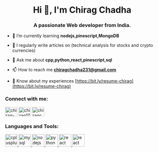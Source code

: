 <h1 align="center">Hi 👋, I'm Chirag Chadha</h1>
<h3 align="center">A passionate Web developer from India.</h3>

- 🌱 I’m currently learning **nodejs,pinescript,MongoDB**

- 📝 I regularly write articles on (technical analysis for stocks and crypto currencies)

- 💬 Ask me about **cpp,python,react,pinescript,sql**

- 📫 How to reach me **chiragchadha231@gmail.com**

- 📄 Know about my experiences [https://bit.ly/resume-chirag](https://bit.ly/resume-chirag)

<h3 align="left">Connect with me:</h3>
<p align="left">
<a href="https://linkedin.com/in/chirag-chadha-1777b8244" target="blank"><img align="center" src="https://upload.wikimedia.org/wikipedia/commons/a/aa/LinkedIn_2021.svg" alt="chirag-chadha-1777b8244" height="30" width="40" /></a>
<a href="https://instagram.com/chirag17___" target="blank"><img align="center" src="https://upload.wikimedia.org/wikipedia/commons/9/95/Instagram_logo_2022.svg" alt="chirag17___" height="30" width="40" /></a>
<a href="https://www.leetcode.com/chiragchadha231" target="blank"><img align="center" src="https://upload.wikimedia.org/wikipedia/commons/0/0a/LeetCode_Logo_black_with_text.svg" alt="chiragchadha231" height="30" width="40" /></a>
</p>

<h3 align="left">Languages and Tools:</h3>
<p align="left"> <a href="https://www.w3schools.com/cpp/" target="_blank" rel="noreferrer"> <img src="https://upload.wikimedia.org/wikipedia/commons/1/18/ISO_C%2B%2B_Logo.svg" alt="cplusplus" width="40" height="40"/> </a> <a href="https://www.mysql.com/" target="_blank" rel="noreferrer"> <img src="https://images.freeimages.com/fic/images/icons/2420/coded/512/sql.png" alt="mysql" width="40" height="40"/> </a> <a href="https://nodejs.org" target="_blank" rel="noreferrer"> <img src="https://upload.wikimedia.org/wikipedia/commons/d/d9/Node.js_logo.svg" alt="nodejs" width="40" height="40"/> </a> <a href="https://www.python.org" target="_blank" rel="noreferrer"> <img src="https://upload.wikimedia.org/wikipedia/commons/c/c3/Python-logo-notext.svg" alt="python" width="40" height="40"/> </a> <a href="https://reactjs.org/" target="_blank" rel="noreferrer"> <img src="https://upload.wikimedia.org/wikipedia/commons/a/a7/React-icon.svg" alt="react" width="40" height="40"/> </a> <a href="https://www.tradingview.com/pine-script-docs/en/v4/Introduction.html" target="_blank" rel="noreferrer"> <img src="https://www.tradingview.com/pine-script-docs/en/v4/_images/Pine_Script_logo_text.png" alt="react" width="40" height="40"/> </a> </p> </p>

